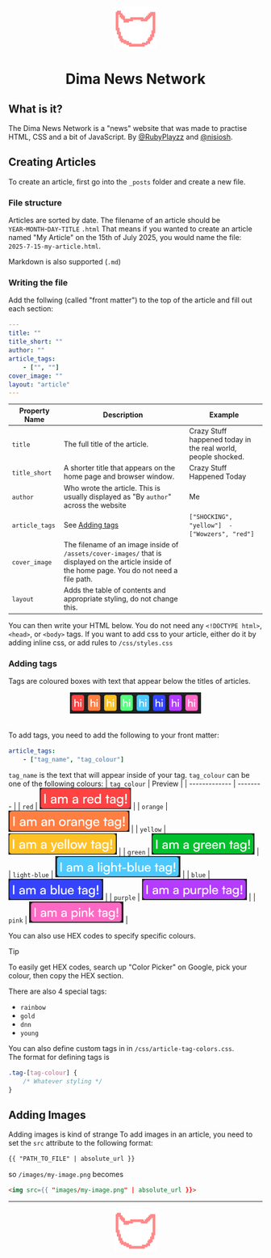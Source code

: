 <div align="center">
    <img src="/assets/site-assets/icon-upscaled.png" style="height: 6em">
    <h1>Dima News Network</h1>
</div>

## What is it?
The Dima News Network is a "news" website that was made to practise HTML, CSS and a bit of JavaScript. By [@RubyPlayzz](https://github.com/RubyPlayzz/) and [@nisiosh](https://github.com/nisiosh).

## Creating Articles
To create an article, first go into the `_posts` folder and create a new file.

### File structure
Articles are sorted by date. The filename of an article should be  
`YEAR`-`MONTH`-`DAY`-`TITLE` `.html`
That means if you wanted to create an article named "My Article" on the 15th of July 2025, you would name the file:  
`2025-7-15-my-article.html`.

Markdown is also supported (`.md`)

### Writing the file
Add the follwing (called "front matter") to the top of the article and fill out each section:
```yaml
---
title: ""
title_short: ""
author: ""
article_tags:
    - ["", ""]
cover_image: ""
layout: "article"
---
```
| Property Name | Description | Example |
|---------------|-------------|---------|
| `title` | The full title of the article. | Crazy Stuff happened today in the real world, people shocked. |
| `title_short` | A shorter title that appears on the home page and browser window. | Crazy Stuff Happened Today |
| `author` | Who wrote the article. This is usually displayed as "By `author`" across the website | Me |
| `article_tags` | See [Adding tags](#adding-tags) | `["SHOCKING", "yellow"]  -["Wowzers", "red"]` |
| `cover_image` | The filename of an image inside of `/assets/cover-images/` that is displayed on the article inside of the home page. You do not need a file path. |
| `layout`| Adds the table of contents and appropriate styling, do not change this. | |

You can then write your HTML below. You do not need any `<!DOCTYPE html>`, `<head>`, or `<body>` tags.
If you want to add css to your article, either do it by adding inline css, or add rules to `/css/styles.css`

### Adding tags
Tags are coloured boxes with text that appear below the titles of articles.
<br>
<div align="center">
    <img src="/assets/site-assets/tags-for-readme.png" alt="A screenshot of every tag colour" style="height: 3em;">
</div>
<br>

To add tags, you need to add the following to your front matter:
```yaml
article_tags:
    - ["tag_name", "tag_colour"]
```
`tag_name` is the text that will appear inside of your tag.
`tag_colour` can be one of the following colours:
| `tag_colour` | Preview |
| ------------- | -------- |
| `red` | <img src="/assets/site-assets/tags-preview/red.png" style="height: 3em;">  |
| `orange` | <img src="/assets/site-assets/tags-preview/orange.png" style="height: 3em;"> |
| `yellow` | <img src="/assets/site-assets/tags-preview/yellow.png" style="height: 3em;"> |
| `green` | <img src="/assets/site-assets/tags-preview/green.png" style="height: 3em;"> |
| `light-blue` | <img src="/assets/site-assets/tags-preview/light-blue.png" style="height: 3em;"> |
| `blue` | <img src="/assets/site-assets/tags-preview/blue.png" style="height: 3em;"> |
| `purple` | <img src="/assets/site-assets/tags-preview/purple.png" style="height: 3em;"> |
| `pink` | <img src="/assets/site-assets/tags-preview/pink.png" style="height: 3em;"> | 

You can also use HEX codes to specify specific colours.   
> [!TIP]
> To easily get HEX codes, search up "Color Picker" on Google, pick your colour, then copy the HEX section.

There are also 4 special tags:
* `rainbow`
* `gold`
* `dnn`
* `young`

You can also define custom tags in in `/css/article-tag-colors.css`.  
The format for defining tags is
```css
.tag-[tag-colour] {
    /* Whatever styling */
} 
```
## Adding Images
Adding images is kind of strange
To add images in an article, you need to set the `src` attribute to the following format:
```html
{{ "PATH_TO_FILE" | absolute_url }}
```
so 
`/images/my-image.png`
becomes
```html
<img src={{ "images/my-image.png" | absolute_url }}>
```

<hr>
<div align="center">
    <img src="/assets/site-assets/icon-upscaled.png" style="height: 6em">
</div>
